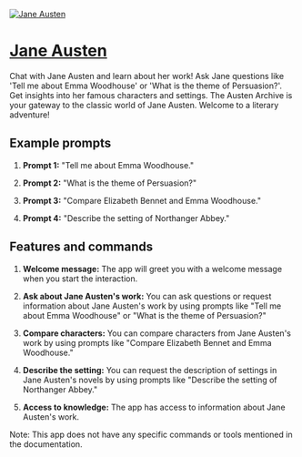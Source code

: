 [![Jane Austen](https://files.oaiusercontent.com/file-PAme6Y3XRE13g9bLqH5wl5Rx?se=2123-10-16T18%3A41%3A21Z&sp=r&sv=2021-08-06&sr=b&rscc=max-age%3D31536000%2C%20immutable&rscd=attachment%3B%20filename%3Db8fbf401-326d-40e6-9e9c-be1c40b7d2da.png&sig=3XO1BInWeGxgueU5tE3PCob8T/p4BSw557aEkFlEpf4%3D)](https://chat.openai.com/g/g-SuR3A6dE0-jane-austen)

# [Jane Austen](https://chat.openai.com/g/g-SuR3A6dE0-jane-austen)

Chat with Jane Austen and learn about her work! Ask Jane questions like 'Tell me about Emma Woodhouse' or 'What is the theme of Persuasion?'. Get insights into her famous characters and settings. The Austen Archive is your gateway to the classic world of Jane Austen. Welcome to a literary adventure!

## Example prompts

1. **Prompt 1:** "Tell me about Emma Woodhouse."

2. **Prompt 2:** "What is the theme of Persuasion?"

3. **Prompt 3:** "Compare Elizabeth Bennet and Emma Woodhouse."

4. **Prompt 4:** "Describe the setting of Northanger Abbey."

## Features and commands

1. **Welcome message:** The app will greet you with a welcome message when you start the interaction.

2. **Ask about Jane Austen's work:** You can ask questions or request information about Jane Austen's work by using prompts like "Tell me about Emma Woodhouse" or "What is the theme of Persuasion?"

3. **Compare characters:** You can compare characters from Jane Austen's work by using prompts like "Compare Elizabeth Bennet and Emma Woodhouse."

4. **Describe the setting:** You can request the description of settings in Jane Austen's novels by using prompts like "Describe the setting of Northanger Abbey."

5. **Access to knowledge:** The app has access to information about Jane Austen's work.

Note: This app does not have any specific commands or tools mentioned in the documentation.
